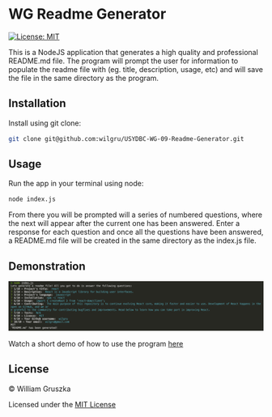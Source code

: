 # WG Readme Generator

[![License: MIT](https://img.shields.io/badge/License-MIT-yellow.svg)](https://opensource.org/licenses/MIT)

This is a NodeJS application that generates a high quality and professional README.md file. The program will prompt the user for information to populate the readme file with (eg. title, description, usage, etc) and will save the file in the same directory as the program. 

## Installation

Install using git clone:

``` bash
git clone git@github.com:wilgru/USYDBC-WG-09-Readme-Generator.git
```

## Usage

Run the app in your terminal using node:

``` bash
node index.js
```

From there you will be prompted will a series of numbered questions, where the next will appear after the current one has been answered. Enter a response for each question and once all the questions have been answered, a README.md file will be created in the same directory as the index.js file.

## Demonstration

![usage demo](https://github.com/wilgru/USYDBC-WG-09-Readme-Generator/blob/main/samples/demo_img.png)

Watch a short demo of how to use the program [here](https://drive.google.com/file/d/1YrItE9_GkLq2-jaVYBNR4dp72e4qFJEA/view?usp=sharing)

## License

&copy; William Gruszka

Licensed under the [MIT License](./LICENSE.txt)
